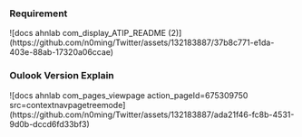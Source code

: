 <h3>Requirement</h3>
![docs ahnlab com_display_ATIP_README (2)](https://github.com/n0ming/Twitter/assets/132183887/37b8c771-e1da-403e-88ab-17320a06ccae)


<h3>Oulook Version Explain</h3>
![docs ahnlab com_pages_viewpage action_pageId=675309750 src=contextnavpagetreemode](https://github.com/n0ming/Twitter/assets/132183887/ada21f46-fc8b-4531-9d0b-dccd6fd33bf3)
